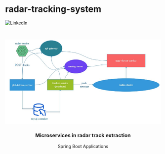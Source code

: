 # radar-tracking-system
[linkedin-shield]: https://img.shields.io/badge/-LinkedIn-black.svg?style=flat-square&logo=linkedin&colorB=555
[linkedin-url]: https://linkedin.com/in/boraciner
[![LinkedIn][linkedin-shield]][linkedin-url]



<!-- PROJECT LOGO -->
<br />
<p align="center">
  <a href="https://github.com/boraciner/radar-tracking-system">
    <img src="assets/sys.jpeg" alt="Logo">
  </a>

  <h3 align="center">Microservices in radar track extraction</h3>

  <p align="center">
    Spring Boot Applications
    <br />
   
  </p>
</p>
